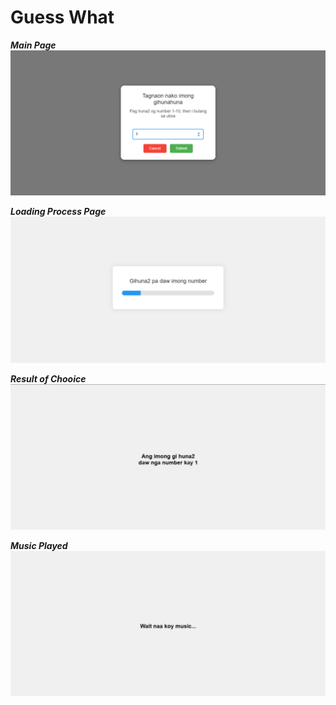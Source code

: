 # Guess What

***Main Page***
![main](https://github.com/SamNahutdo/GuessWhat/blob/main/img1.png)






***Loading Process Page***
![2nd](https://github.com/SamNahutdo/GuessWhat/blob/main/img2.png)








***Result of Chooice***
![3rd](https://github.com/SamNahutdo/GuessWhat/blob/main/img3.png)










***Music Played***
![4th](https://github.com/SamNahutdo/GuessWhat/blob/main/img4.png)
